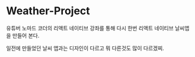 # Weather-Project

유튜버 노마드 코더의 리액트 네이티브 강좌를 통해
다시 한번 리액트 네이티브 날씨앱을 만들어 본다.

일전에 만들었던 날씨 앱과는 디자인이 다르고 뭐 다른것도 많이 다르겠찌.
